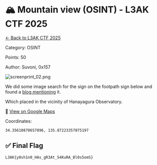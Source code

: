 ﻿# 🏔️ Mountain view (OSINT) - L3AK CTF 2025

[← Back to L3AK CTF 2025](ctf-l3ak-2025.md)

Category: OSINT

Points: 50

Author: Suvoni, 0x157

![screenprint_02.png](assets/screenprint_02.png)

We did some image search for the sign on the footpath sign below and found a [blog mentioning](https://citywalk2020.hatenablog.com/entry/2022/04/12/102227) it.

Which placed in the vicinity of Hanayagura Observatory.

📍 [View on Google Maps](https://maps.app.goo.gl/BvaG4iyivnX7enjS7)

Coordinates:

    34.35610870657896, 135.87223357075197

## ✅ Final Flag

    L3AK{y0sh1n0_HAs_gR3At_54KuRA_Bl0s5omS}
